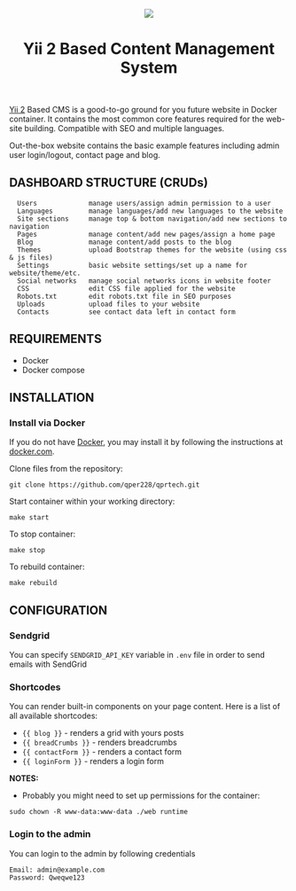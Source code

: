 <p align="center">
    <a href="https://qpr.technology" target="_blank">
        <img src="webogo.png">
    </a>
    <h1 align="center">Yii 2 Based Content Management System</h1>
    <br>
</p>

[Yii 2](http://www.yiiframework.com/) Based CMS is a good-to-go ground for you future website in Docker container. It contains the most 
common core features required for the web-site building. Compatible with SEO and multiple languages. 

Out-the-box website contains the basic example features including admin user login/logout, contact page and blog.

DASHBOARD STRUCTURE (CRUDs)
-------------------

      Users             manage users/assign admin permission to a user
      Languages         manage languages/add new languages to the website
      Site sections     manage top & bottom navigation/add new sections to navigation
      Pages             manage content/add new pages/assign a home page
      Blog              manage content/add posts to the blog
      Themes            upload Bootstrap themes for the website (using css & js files)
      Settings          basic website settings/set up a name for website/theme/etc. 
      Social networks   manage social networks icons in website footer
      CSS               edit CSS file applied for the website
      Robots.txt        edit robots.txt file in SEO purposes
      Uploads           upload files to your website
      Contacts          see contact data left in contact form



REQUIREMENTS
------------

- Docker
- Docker compose


INSTALLATION
------------

### Install via Docker

If you do not have [Docker](https://www.docker.com/get-started/), you may install it by following the instructions
at [docker.com](https://www.docker.com/get-started/).

Clone files from the repository:
```shell
git clone https://github.com/qper228/qprtech.git
```

Start container within your working directory:
~~~
make start
~~~

To stop container:

~~~
make stop
~~~

To rebuild container:

~~~
make rebuild
~~~


CONFIGURATION
-------------

### Sendgrid
You can specify ```SENDGRID_API_KEY``` variable in ```.env``` file in order to send emails with SendGrid

### Shortcodes
You can render built-in components on your page content. Here is a list of all available shortcodes:
- ```{{ blog }}``` - renders a grid with yours posts
- ```{{ breadCrumbs }}``` - renders breadcrumbs
- ```{{ contactForm }}``` - renders a contact form
- ```{{ loginForm }}``` - renders a login form

**NOTES:**
- Probably you might need to set up permissions for the container:
```shell
sudo chown -R www-data:www-data ./web runtime
```

### Login to the admin
You can login to the admin by following credentials
```shell
Email: admin@example.com
Password: Qweqwe123
```